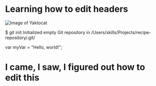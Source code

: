 # Learning how to edit headers


![Image of Yaktocat](https://octodex.github.com/images/yaktocat.png)




$ git init
Initialized empty Git repository in /Users/skills/Projects/recipe-repository/.git/


var myVar = "Hello, world!";




















# I came, I saw, I figured out how to edit this
